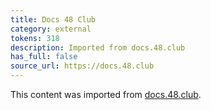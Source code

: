 ```yaml
---
title: Docs 48 Club
category: external
tokens: 318
description: Imported from docs.48.club
has_full: false
source_url: https://docs.48.club
---
```


This content was imported from [docs.48.club](https://docs.48.club).
